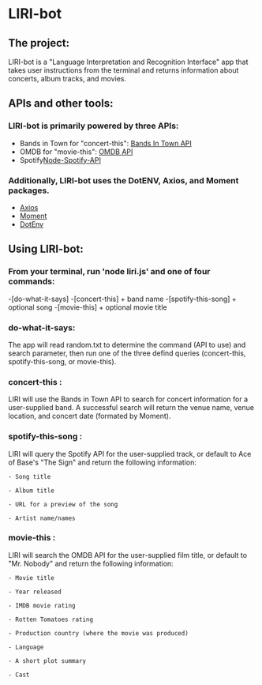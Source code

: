 # LIRI-bot

## The project:

LIRI-bot is a "Language Interpretation and Recognition Interface" app that takes user instructions from the terminal and returns information about concerts, album tracks, and movies.


## APIs and other tools:

### LIRI-bot is primarily powered by three APIs:
- Bands in Town for "concert-this": [Bands In Town API](http://www.artists.bandsintown.com/bandsintown-api)
- OMDB for "movie-this": [OMDB API](http://www.omdbapi.com)
- Spotify[Node-Spotify-API](https://www.npmjs.com/package/node-spotify-api)

### Additionally, LIRI-bot uses the DotENV, Axios, and Moment packages.
- [Axios](https://www.npmjs.com/package/axios)
- [Moment](https://www.npmjs.com/package/moment)
- [DotEnv](https://www.npmjs.com/package/dotenv)

## Using LIRI-bot:

### From your terminal, run 'node liri.js' and one of four commands:

-[do-what-it-says]
-[concert-this] + band name
-[spotify-this-song] + optional song
-[movie-this] + optional movie title


### do-what-it-says:

The app will read random.txt to determine the command (API to use) and search parameter, then run one of the three defind queries (concert-this, spotify-this-song, or movie-this).


### concert-this <band name>:

LIRI will use the Bands in Town API to search for concert information for a user-supplied band.  A successful search will return the venue name, venue location, and concert date (formated by Moment).

### spotify-this-song <optional song title>:

LIRI will query the Spotify API for the user-supplied track, or default to Ace of Base's "The Sign" and return the following information:    

    - Song title

    - Album title

    - URL for a preview of the song

    - Artist name/names


### movie-this <optional movie title>:

LIRI will search the OMDB API for the user-supplied film title, or default to "Mr. Nobody" and return the following information:

    - Movie title

    - Year released

    - IMDB movie rating

    - Rotten Tomatoes rating

    - Production country (where the movie was produced)

    - Language

    - A short plot summary

    - Cast




